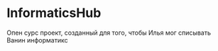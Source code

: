 # InformaticsHub


Опен сурс проект, созданный для того, чтобы Илья мог списывать Ванин информатикс
